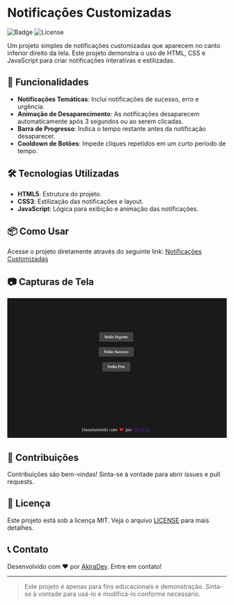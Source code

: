 # Notificações Customizadas

![Badge](https://img.shields.io/badge/Status-Em%20Desenvolvimento-yellow)
![License](https://img.shields.io/badge/Licença-MIT-blue)

Um projeto simples de notificações customizadas que aparecem no canto inferior direito da tela. Este projeto demonstra o uso de HTML, CSS e JavaScript para criar notificações interativas e estilizadas.

## 🚀 Funcionalidades

- **Notificações Temáticas**: Inclui notificações de sucesso, erro e urgência.
- **Animação de Desaparecimento**: As notificações desaparecem automaticamente após 3 segundos ou ao serem clicadas.
- **Barra de Progresso**: Indica o tempo restante antes da notificação desaparecer.
- **Cooldown de Botões**: Impede cliques repetidos em um curto período de tempo.

## 🛠️ Tecnologias Utilizadas

- **HTML5**: Estrutura do projeto.
- **CSS3**: Estilização das notificações e layout.
- **JavaScript**: Lógica para exibição e animação das notificações.

## 📦 Como Usar

Acesse o projeto diretamente através do seguinte link: [Notificações Customizadas](https://akiradv.github.io/notification)

## 📷 Capturas de Tela

![Exemplo de Notificação](images/image.png)

## 🤝 Contribuições

Contribuições são bem-vindas! Sinta-se à vontade para abrir issues e pull requests.

## 📄 Licença

Este projeto está sob a licença MIT. Veja o arquivo [LICENSE](LICENSE) para mais detalhes.

## 📞 Contato

Desenvolvido com ❤️ por [AkiraDev](https://github.com/akiradv). Entre em contato!

---

> Este projeto é apenas para fins educacionais e demonstração. Sinta-se à vontade para usá-lo e modificá-lo conforme necessário.
